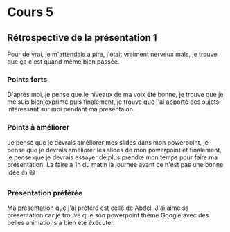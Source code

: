 # Cours 5

## Rétrospective de la présentation 1
Pour de vrai, je m'attendais a pire, j'était vraiment nerveux mais, je trouve que ça c'est quand même bien passée.

### Points forts
D'après moi, je pense que le niveaux de ma voix été bonne, je trouve que je me suis bien exprimé puis finalement, je trouve que j'ai apporté des sujets intéressant sur moi pendant ma présentaion.

### Points à améliorer
Je pense que je devrais améliorer mes slides dans mon powerpoint, je pense que je devrais améliorer les slides de mon powerpoint et finalement, je pense que je devrais essayer de plus prendre mon temps pour faire ma présentation. La faire a 1h du matin la journée avant ce n'est pas une bonne idée :thumbsup: :laughing:

### Présentation préférée
Ma présentation que j'ai préféré est celle de Abdel. J'ai aimé sa présentation car je trouve que son powerpoint thème Google avec des belles animations a bien été éxécuter.
